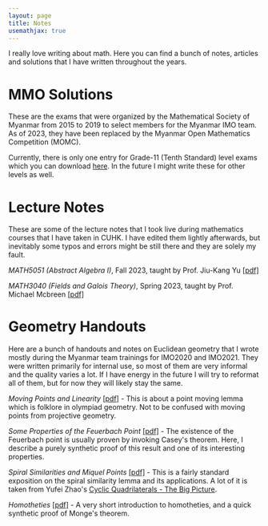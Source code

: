 ```yaml
---
layout: page
title: Notes
usemathjax: true
---
```

I really love writing about math. Here you can find a bunch of notes, articles
and solutions that I have written throughout the years.

# MMO Solutions
These are the exams that were organized by the Mathematical Society of Myanmar
from 2015 to 2019 to select members for the Myanmar IMO team. As of 2023,
they have been replaced by the Myanmar Open Mathematics Competition (MOMC).

Currently, there is only one entry for Grade-11 (Tenth Standard) level exams which you can download [here](/public/solutions/G11Solutions.pdf). In the future I might write these for other levels as well.

# Lecture Notes
These are some of the lecture notes that I took live during mathematics courses that I
have taken in CUHK. I have edited them lightly afterwards, but inevitably some typos and errors might be still there and they are solely my fault.

*MATH5051 (Abstract Algebra I)*, Fall 2023, taught by Prof. Jiu-Kang Yu [[pdf]](/public/lecture-notes/MATH5051.pdf)

*MATH3040 (Fields and Galois Theory)*, Spring 2023, taught by Prof. Michael Mcbreen [[pdf]](/public/lecture-notes/MATH3040.pdf)

# Geometry Handouts
Here are a bunch of handouts and notes on Euclidean geometry that I wrote mostly
during the Myanmar team trainings for IMO2020 and IMO2021. They were written
primarily for internal use, so most of them are very informal and the quality varies a lot. If I have energy in the future I will try to reformat all of them, but
for now they will likely stay the same.

*Moving Points and Linearity* [[pdf]](/public/handouts/moving-points.pdf) - This is about a point moving lemma which is folklore in olympiad geometry. Not
to be confused with moving points from projective geometry.

*Some Properties of the Feuerbach Point* [[pdf]](/public/handouts/feuerbach.pdf) - The existence of the Feuerbach point is usually proven by invoking Casey's
theorem. Here, I describe a purely synthetic proof of this result and one of its
interesting properties.

*Spiral Similarities and Miquel Points* [[pdf]](/public/handouts/spiral-sim.pdf) - This is a fairly standard exposition on the spiral similarity lemma and its
applications. A lot of it is taken from Yufei Zhao's [Cyclic Quadrilaterals - The Big Picture](https://yufeizhao.com/olympiad/cyclic_quad.pdf).

*Homotheties* [[pdf]](/public/handouts/homotheties.pdf) - A very short introduction to
homotheties, and a quick synthetic proof of Monge's theorem.